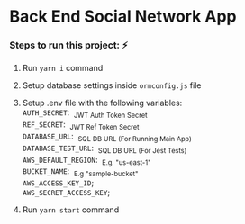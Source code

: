 # Back End Social Network App

### Steps to run this project: :zap:

1. Run `yarn i` command
2. Setup database settings inside `ormconfig.js` file

3. Setup .env file with the following variables: </br>
`AUTH_SECRET`:&nbsp; <sub>JWT Auth Token Secret</sub> </br>
`REF_SECRET`:&nbsp; <sub>JWT Ref Token Secret</sub> </br>
`DATABASE_URL`:&nbsp; <sub>SQL DB URL (For Running Main App)</sub> </br>
`DATABASE_TEST_URL`:&nbsp; <sub>SQL DB URL (For Jest Tests)</sub> </br>
`AWS_DEFAULT_REGION`:&nbsp; <sub>E.g. "us-east-1"</sub> </br>
`BUCKET_NAME`:&nbsp; <sub>E.g "sample-bucket"</sub> </br>
`AWS_ACCESS_KEY_ID`; </br>
`AWS_SECRET_ACCESS_KEY`; </br>
4. Run `yarn start` command


